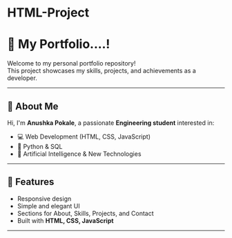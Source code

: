 ﻿# HTML-Project
 # 🌸 My Portfolio....!

Welcome to my personal portfolio repository!  
This project showcases my skills, projects, and achievements as a developer.

---

## 📌 About Me
Hi, I'm **Anushka Pokale**, a passionate **Engineering student** interested in:
- 💻 Web Development (HTML, CSS, JavaScript)
- 🐍 Python & SQL
- 🤖 Artificial Intelligence & New Technologies


---

## 🚀 Features
- Responsive design
- Simple and elegant UI
- Sections for About, Skills, Projects, and Contact
- Built with **HTML, CSS, JavaScript**

---





